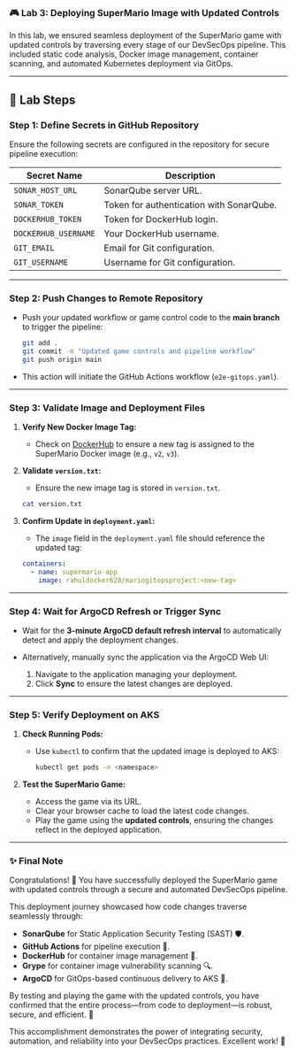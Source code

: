 ### 🎮 Lab 3: Deploying SuperMario Image with Updated Controls  

In this lab, we ensured seamless deployment of the SuperMario game with updated controls by traversing every stage of our DevSecOps pipeline. This included static code analysis, Docker image management, container scanning, and automated Kubernetes deployment via GitOps.  

---

## 📝 Lab Steps  

### **Step 1: Define Secrets in GitHub Repository**  

Ensure the following secrets are configured in the repository for secure pipeline execution:  

| **Secret Name**      | **Description**                                |
|-----------------------|-----------------------------------------------|
| `SONAR_HOST_URL`      | SonarQube server URL.                         |
| `SONAR_TOKEN`         | Token for authentication with SonarQube.      |
| `DOCKERHUB_TOKEN`     | Token for DockerHub login.                    |
| `DOCKERHUB_USERNAME`  | Your DockerHub username.                      |
| `GIT_EMAIL`           | Email for Git configuration.                  |
| `GIT_USERNAME`        | Username for Git configuration.               |

---

### **Step 2: Push Changes to Remote Repository**  

- Push your updated workflow or game control code to the **main branch** to trigger the pipeline:  

  ```bash
  git add .
  git commit -m "Updated game controls and pipeline workflow"
  git push origin main
  ```

- This action will initiate the GitHub Actions workflow (`e2e-gitops.yaml`).  

---

### **Step 3: Validate Image and Deployment Files**  

1. **Verify New Docker Image Tag:**  
   - Check on [DockerHub](https://hub.docker.com/) to ensure a new tag is assigned to the SuperMario Docker image (e.g., `v2`, `v3`).  

2. **Validate `version.txt`:**  
   - Ensure the new image tag is stored in `version.txt`.  

   ```bash
   cat version.txt
   ```

3. **Confirm Update in `deployment.yaml`:**  
   - The `image` field in the `deployment.yaml` file should reference the updated tag:  

   ```yaml
   containers:
     - name: supermario-app
       image: rahuldocker628/mariogitopsproject:<new-tag>
   ```

---

### **Step 4: Wait for ArgoCD Refresh or Trigger Sync**  

- Wait for the **3-minute ArgoCD default refresh interval** to automatically detect and apply the deployment changes.  
- Alternatively, manually sync the application via the ArgoCD Web UI:  

  1. Navigate to the application managing your deployment.  
  2. Click **Sync** to ensure the latest changes are deployed.  

---

### **Step 5: Verify Deployment on AKS**  

1. **Check Running Pods:**  
   - Use `kubectl` to confirm that the updated image is deployed to AKS:  

     ```bash
     kubectl get pods -n <namespace>
     ```

2. **Test the SuperMario Game:**  
   - Access the game via its URL.  
   - Clear your browser cache to load the latest code changes.  
   - Play the game using the **updated controls**, ensuring the changes reflect in the deployed application.  

---

### ✨ **Final Note**  

Congratulations! 🎉 You have successfully deployed the SuperMario game with updated controls through a secure and automated DevSecOps pipeline.  

This deployment journey showcased how code changes traverse seamlessly through:  

- **SonarQube** for Static Application Security Testing (SAST) 🛡️.  
- **GitHub Actions** for pipeline execution 🚀.  
- **DockerHub** for container image management 🐳.  
- **Grype** for container image vulnerability scanning 🔍.  
- **ArgoCD** for GitOps-based continuous delivery to AKS 🎯.  

By testing and playing the game with the updated controls, you have confirmed that the entire process—from code to deployment—is robust, secure, and efficient. 🌟  

This accomplishment demonstrates the power of integrating security, automation, and reliability into your DevSecOps practices. Excellent work! 🙌
